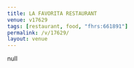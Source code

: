 ```yaml
---
title: LA FAVORITA RESTAURANT
venue: v17629
tags: [restaurant, food, "fhrs:661891"]
permalink: /v/17629/
layout: venue
---
```

null